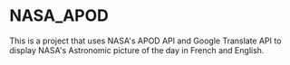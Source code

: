 # NASA_APOD
This is a project that uses NASA's APOD API and Google Translate API to display NASA's Astronomic picture of the day in French and English.
